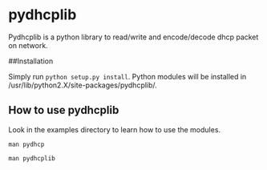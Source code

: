 # pydhcplib

Pydhcplib is a python library to read/write and encode/decode dhcp
packet on network. 

##Installation

Simply run `python setup.py install`. Python modules will be
installed in /usr/lib/python2.X/site-packages/pydhcplib/. 


## How to use pydhcplib

Look in the examples directory to learn how to use the modules.

`man pydhcp`

`man pydhcplib`
